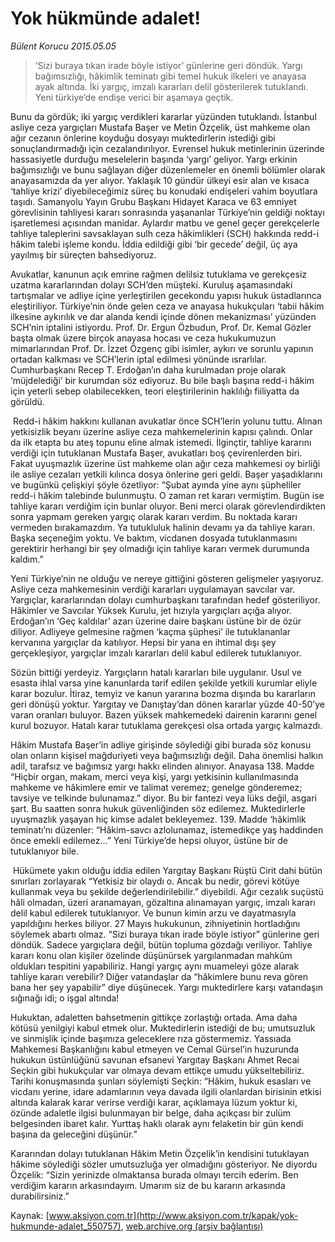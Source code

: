 # Yok hükmünde adalet!

*Bülent Korucu 2015.05.05*

<div class="pNewsDetailMainContent" itemprop="articleBody">
 <blockquote>
  <p>
   <span>
    ‘Sizi buraya tıkan irade böyle istiyor’ günlerine geri döndük. Yargı bağımsızlığı, hâkimlik teminatı gibi temel hukuk ilkeleri ve anayasa ayak altında. İki yargıç, imzalı kararları delil gösterilerek tutuklandı. Yeni türkiye’de endişe verici bir aşamaya geçtik.
   </span>
  </p>
 </blockquote>
 <p>
  Bunu da gördük; iki yargıç verdikleri kararlar yüzünden tutuklandı. İstanbul asliye ceza yargıçları Mustafa Başer ve Metin Özçelik, üst mahkeme olan ağır cezanın önlerine koyduğu dosyayı muktedirlerin istediği gibi sonuçlandırmadığı için cezalandırılıyor. Evrensel hukuk metinlerinin üzerinde hassasiyetle durduğu meselelerin başında ‘yargı’ geliyor. Yargı erkinin bağımsızlığı ve bunu sağlayan diğer düzenlemeler en önemli bölümler olarak anayasamızda da yer alıyor. Yaklaşık 10 gündür ülkeyi esir alan ve kısaca ‘tahliye krizi’ diyebileceğimiz süreç bu konudaki endişeleri vahim boyutlara taşıdı. Samanyolu Yayın Grubu Başkanı Hidayet Karaca ve 63 emniyet görevlisinin tahliyesi kararı sonrasında yaşananlar Türkiye’nin geldiği noktayı işaretlemesi açısından manidar. Aylardır matbu ve genel geçer gerekçelerle tahliye taleplerini savsaklayan sulh ceza hâkimlikleri (SCH) hakkında redd-i hâkim talebi işleme kondu. İddia edildiği gibi ‘bir gecede’ değil, üç aya yayılmış bir süreçten bahsediyoruz.
 </p>
 <p>
  Avukatlar, kanunun açık emrine rağmen delilsiz tutuklama ve gerekçesiz uzatma kararlarından dolayı SCH’den müşteki. Kuruluş aşamasındaki tartışmalar ve adliye içine yerleştirilen gecekondu yapısı hukuk üstadlarınca eleştiriliyor. Türkiye’nin önde gelen ceza ve anayasa hukukçuları ‘tabii hâkim ilkesine aykırılık ve dar alanda kendi içinde dönen mekanizması’ yüzünden SCH’nin iptalini istiyordu. Prof. Dr. Ergun Özbudun, Prof. Dr. Kemal Gözler başta olmak üzere birçok anayasa hocası ve ceza hukukumuzun mimarlarından Prof. Dr. İzzet Özgenç gibi isimler, aykırı ve sorunlu yapının ortadan kalkması ve SCH’lerin iptal edilmesi yönünde ısrarlılar. Cumhurbaşkanı Recep T. Erdoğan’ın daha kurulmadan proje olarak ‘müjdelediği’ bir kurumdan söz ediyoruz. Bu bile başlı başına redd-i hâkim için yeterli sebep olabilecekken, teori eleştirilerinin haklılığı fiiliyatta da görüldü.
 </p>
 <p>
  <img alt="" src="http://web.archive.org/web/20150716190116im_/http://medya.aksiyon.com.tr//aksiyon/2015/05/05/568202.jpg "/>
  Redd-i hâkim hakkını kullanan avukatlar önce SCH’lerin yolunu tuttu. Alınan yetkisizlik beyanı üzerine asliye ceza mahkemelerinin kapısı çalındı. Onlar da ilk etapta bu ateş topunu eline almak istemedi. İlginçtir, tahliye kararını verdiği için tutuklanan Mustafa Başer, avukatları boş çevirenlerden biri. Fakat uyuşmazlık üzerine üst mahkeme olan ağır ceza mahkemesi oy birliği ile asliye cezaları yetkili kılınca dosya önlerine geri geldi. Başer yaşadıklarını ve bugünkü çelişkiyi şöyle özetliyor: “Şubat ayında yine aynı şüpheliler redd-i hâkim talebinde bulunmuştu. O zaman ret kararı vermiştim. Bugün ise tahliye kararı verdiğim için bunlar oluyor. Beni merci olarak görevlendirdikten sonra yapmam gereken yargıç olarak kararı verdim. Bu noktada kararı vermeden bırakamazdım. Ya tutukluluk halinin devamı ya da tahliye kararı. Başka seçeneğim yoktu. Ve baktım, vicdanen dosyada tutuklanmasını gerektirir herhangi bir şey olmadığı için tahliye kararı vermek durumunda kaldım.”
 </p>
 <p>
  Yeni Türkiye’nin ne olduğu ve nereye gittiğini gösteren gelişmeler yaşıyoruz. Asliye ceza mahkemesinin verdiği kararları uygulamayan savcılar var. Yargıçlar, kararlarından dolayı cumhurbaşkanı tarafından hedef gösteriliyor. Hâkimler ve Savcılar Yüksek Kurulu, jet hızıyla yargıçları açığa alıyor. Erdoğan’ın ‘Geç kaldılar’ azarı üzerine daire başkanı üstüne bir de özür diliyor. Adliyeye gelmesine rağmen ‘kaçma şüphesi’ ile tutuklananlar kervanına yargıçlar da katılıyor. Hepsi bir yana en ihtimal dışı şey gerçekleşiyor, yargıçlar imzalı kararları delil kabul edilerek tutuklanıyor.
 </p>
 <p>
  Sözün bittiği yerdeyiz. Yargıçların hatalı kararları bile uygulanır. Usul ve esasta ihlal varsa yine kanunlarda tarif edilen şekilde yetkili kurumlar eliyle karar bozulur. İtiraz, temyiz ve kanun yararına bozma dışında bu kararların geri dönüşü yoktur. Yargıtay ve Danıştay’dan dönen kararlar yüzde 40-50’ye varan oranları buluyor. Bazen yüksek mahkemedeki dairenin kararını genel kurul bozuyor. Hatalı karar tutuklama gerekçesi olsa ortada yargıç kalmazdı.
 </p>
 <p>
  Hâkim Mustafa Başer’in adliye girişinde söylediği gibi burada söz konusu olan onların kişisel mağduriyeti veya bağımsızlığı değil. Daha önemlisi halkın adil, tarafsız ve bağımsız yargı hakkı elinden alınıyor. Anayasa 138. Madde “Hiçbir organ, makam, merci veya kişi, yargı yetkisinin kullanılmasında mahkeme ve hâkimlere emir ve talimat veremez; genelge gönderemez; tavsiye ve telkinde bulunamaz.” diyor. Bu bir fantezi veya lüks değil, asgari şart. Bu saatten sonra hukuk güvenliğinden söz edilemez. Muktedirlerle uyuşmazlık yaşayan hiç kimse adalet bekleyemez. 139. Madde ‘hâkimlik teminatı’nı düzenler: “Hâkim-savcı azlolunamaz, istemedikçe yaş haddinden önce emekli edilemez…” Yeni Türkiye’de hepsi oluyor, üstüne bir de tutuklanıyor bile.
 </p>
 <p>
  <img alt="" src="http://web.archive.org/web/20150716190116im_/http://medya.aksiyon.com.tr//aksiyon/2015/05/05/568203.jpg "/>
  Hükümete yakın olduğu iddia edilen Yargıtay Başkanı Rüştü Cirit dahi bütün sınırları zorlayarak “Yetkisiz bir olaydı o. Ancak bu nedir, görevi kötüye kullanmak veya bu şekilde değerlendirilebilir.” diyebildi. Ağır cezalık suçüstü hâli olmadan, üzeri aranamayan, gözaltına alınamayan yargıç, imzalı kararı delil kabul edilerek tutuklanıyor. Ve bunun kimin arzu ve dayatmasıyla yapıldığını herkes biliyor. 27 Mayıs hukukunun, zihniyetinin hortladığını söylemek abartı olmaz. “Sizi buraya tıkan irade böyle istiyor” günlerine geri döndük. Sadece yargıçlara değil, bütün topluma gözdağı veriliyor. Tahliye kararı konu olan kişiler özelinde düşünürsek yargılanmadan mahkûm oldukları tespitini yapabiliriz. Hangi yargıç aynı muameleyi göze alarak tahliye kararı verebilir? Diğer vatandaşlar da “hâkimlere bunu reva gören bana her şey yapabilir” diye düşünecek. Yargı muktedirlere karşı vatandaşın sığınağı idi; o işgal altında!
 </p>
 <p>
  Hukuktan, adaletten bahsetmenin gittikçe zorlaştığı ortada. Ama daha kötüsü yenilgiyi kabul etmek olur. Muktedirlerin istediği de bu; umutsuzluk ve sinmişlik içinde başımıza geleceklere rıza göstermemiz. Yassıada Mahkemesi Başkanlığını kabul etmeyen ve Cemal Gürsel’in huzurunda hukukun üstünlüğünü savunan efsanevi Yargıtay Başkanı Ahmet Recai Seçkin gibi hukukçular var olmaya devam ettikçe umudu yükseltebiliriz. Tarihi konuşmasında şunları söylemişti Seçkin: “Hâkim, hukuk esasları ve vicdanı yerine, idare adamlarının veya davada ilgili olanlardan birisinin etkisi altında kalarak karar verirse verdiği karar, açıklamaya lüzum yoktur ki, özünde adaletle ilgisi bulunmayan bir belge, daha açıkçası bir zulüm belgesinden ibaret kalır. Yurttaş haklı olarak aynı felaketin bir gün kendi başına da geleceğini düşünür.”
 </p>
 <p>
  Kararından dolayı tutuklanan Hâkim Metin Özçelik’in kendisini tutuklayan hâkime söylediği sözler umutsuzluğa yer olmadığını gösteriyor. Ne diyordu Özçelik: “Sizin yerinizde olmaktansa burada olmayı tercih ederim. Ben verdiğim kararın arkasındayım. Umarım siz de bu kararın arkasında durabilirsiniz.”
 </p>
</div>


Kaynak: [www.aksiyon.com.tr](http://www.aksiyon.com.tr/kapak/yok-hukmunde-adalet_550757), [web.archive.org (arşiv bağlantısı)](http://web.archive.org/web/20150716190116/http://www.aksiyon.com.tr/kapak/yok-hukmunde-adalet_550757)
